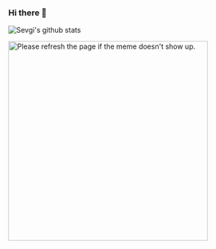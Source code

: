### Hi there 👋

![Sevgi's github stats](https://github-readme-stats.vercel.app/api?username=SEVGI1231)
<!-- Markdown -->

<img src='https://random-memer.herokuapp.com/' title="Meme" width=400px
  height= "400px" alt="Please refresh the page if the meme doesn't show up.">


<!--
**SEVGI1231/SEVGI1231** is a ✨ _special_ ✨ repository because its `README.md` (this file) appears on your GitHub profile.

Here are some ideas to get you started:

- 🔭 I’m currently working on ...
- 🌱 I’m currently learning ...
- 👯 I’m looking to collaborate on ...
- 🤔 I’m looking for help with ...
- 💬 Ask me about ...
- 📫 How to reach me: ...
- 😄 Pronouns: ...
- ⚡ Fun fact: ...
-->
